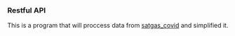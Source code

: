 ### Restful API
  This is a program that will proccess data from [satgas_covid](data.covid19.go.id) and simplified it.